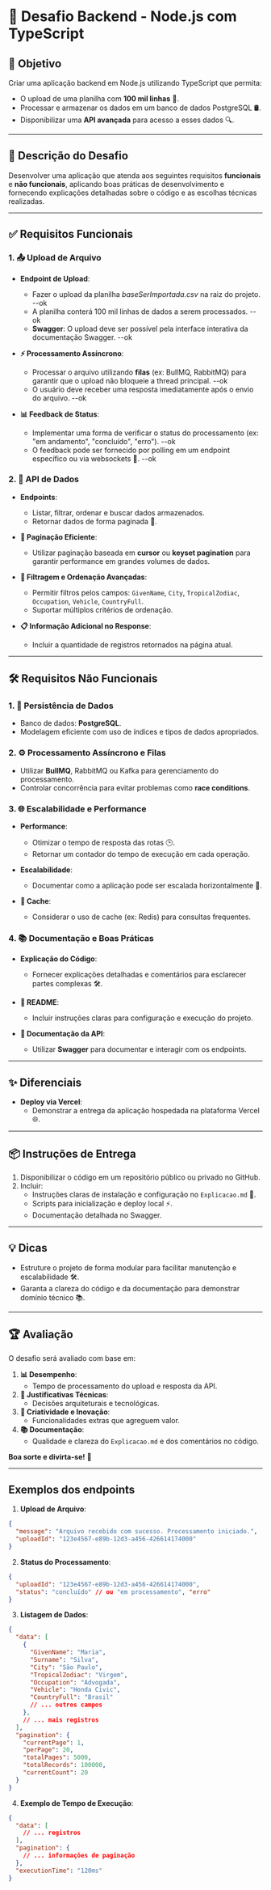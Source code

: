 # 🚀 Desafio Backend - Node.js com TypeScript

## 🎯 Objetivo
Criar uma aplicação backend em Node.js utilizando TypeScript que permita:

- O upload de uma planilha com **100 mil linhas** 📄.
- Processar e armazenar os dados em um banco de dados PostgreSQL 🛢️.
- Disponibilizar uma **API avançada** para acesso a esses dados 🔍.

---

## 📝 Descrição do Desafio
Desenvolver uma aplicação que atenda aos seguintes requisitos **funcionais** e **não funcionais**, aplicando boas práticas de desenvolvimento e fornecendo explicações detalhadas sobre o código e as escolhas técnicas realizadas.

---

## ✅ Requisitos Funcionais

### 1. 📤 Upload de Arquivo
- **Endpoint de Upload**:
  - Fazer o upload da planilha _baseSerImportada.csv_ na raiz do projeto. --ok 
  - A planilha conterá 100 mil linhas de dados a serem processados. --ok 
  - **Swagger**: O upload deve ser possível pela interface interativa da documentação Swagger. --ok 

- **⚡ Processamento Assíncrono**:
  - Processar o arquivo utilizando **filas** (ex: BullMQ, RabbitMQ) para garantir que o upload não bloqueie a thread principal. --ok 
  - O usuário deve receber uma resposta imediatamente após o envio do arquivo. --ok 

- **📊 Feedback de Status**:
  - Implementar uma forma de verificar o status do processamento (ex: "em andamento", "concluído", "erro"). --ok 
  - O feedback pode ser fornecido por polling em um endpoint específico ou via websockets 🔄. --ok 

### 2. 🔎 API de Dados
- **Endpoints**:
  - Listar, filtrar, ordenar e buscar dados armazenados.
  - Retornar dados de forma paginada 📄.

- **📌 Paginação Eficiente**:
  - Utilizar paginação baseada em **cursor** ou **keyset pagination** para garantir performance em grandes volumes de dados.

- **🔧 Filtragem e Ordenação Avançadas**:
  - Permitir filtros pelos campos: `GivenName`, `City`, `TropicalZodiac`, `Occupation`, `Vehicle`, `CountryFull`.
  - Suportar múltiplos critérios de ordenação.

- **📋 Informação Adicional no Response**:
  - Incluir a quantidade de registros retornados na página atual.

---

## 🛠️ Requisitos Não Funcionais

### 1. 📂 Persistência de Dados
- Banco de dados: **PostgreSQL**.
- Modelagem eficiente com uso de índices e tipos de dados apropriados.

### 2. ⚙️ Processamento Assíncrono e Filas
- Utilizar **BullMQ**, RabbitMQ ou Kafka para gerenciamento do processamento.
- Controlar concorrência para evitar problemas como **race conditions**.

### 3. 🌐 Escalabilidade e Performance
- **Performance**:
  - Otimizar o tempo de resposta das rotas 🕒.
  - Retornar um contador do tempo de execução em cada operação.

- **Escalabilidade**:
  - Documentar como a aplicação pode ser escalada horizontalmente 🔀.

- **🧰 Cache**:
  - Considerar o uso de cache (ex: Redis) para consultas frequentes.

### 4. 📚 Documentação e Boas Práticas
- **Explicação do Código**:
  - Fornecer explicações detalhadas e comentários para esclarecer partes complexas 🛠️.

- **📖 README**:
  - Incluir instruções claras para configuração e execução do projeto.

- **📑 Documentação da API**:
  - Utilizar **Swagger** para documentar e interagir com os endpoints.

---

## ✨ Diferenciais
- **Deploy via Vercel**:
  - Demonstrar a entrega da aplicação hospedada na plataforma Vercel 🌐.

---

## 📦 Instruções de Entrega
1. Disponibilizar o código em um repositório público ou privado no GitHub.
2. Incluir:
   - Instruções claras de instalação e configuração no `Explicacao.md` 📜.
   - Scripts para inicialização e deploy local ⚡.
   - Documentação detalhada no Swagger.

---

## 💡 Dicas
- Estruture o projeto de forma modular para facilitar manutenção e escalabilidade 🛠️.
- Garanta a clareza do código e da documentação para demonstrar domínio técnico 📚.

---

## 🏆 Avaliação
O desafio será avaliado com base em:
1. **📊 Desempenho**:
   - Tempo de processamento do upload e resposta da API.
2. **📘 Justificativas Técnicas**:
   - Decisões arquiteturais e tecnológicas.
3. **🎨 Criatividade e Inovação**:
   - Funcionalidades extras que agreguem valor.
4. **📚 Documentação**:
   - Qualidade e clareza do `Explicacao.md` e dos comentários no código.

**Boa sorte e divirta-se!** 🚀

---

## Exemplos dos endpoints

1. **Upload de Arquivo**:
```json  
{
  "message": "Arquivo recebido com sucesso. Processamento iniciado.",
  "uploadId": "123e4567-e89b-12d3-a456-426614174000"
}
```  

2. **Status do Processamento**:
```json  
{
  "uploadId": "123e4567-e89b-12d3-a456-426614174000",
  "status": "concluído" // ou "em processamento", "erro"
}
```  

3. **Listagem de Dados**:
```json  
{
  "data": [
    {
      "GivenName": "Maria",
      "Surname": "Silva",
      "City": "São Paulo",
      "TropicalZodiac": "Virgem",
      "Occupation": "Advogada",
      "Vehicle": "Honda Civic",
      "CountryFull": "Brasil"
      // ... outros campos
    },
    // ... mais registros
  ],
  "pagination": {
    "currentPage": 1,
    "perPage": 20,
    "totalPages": 5000,
    "totalRecords": 100000,
    "currentCount": 20
  }
}
```  

4. **Exemplo de Tempo de Execução**:
```json 
{
  "data": [
    // ... registros
  ],
  "pagination": {
    // ... informações de paginação
  },
  "executionTime": "120ms"
}
```  
